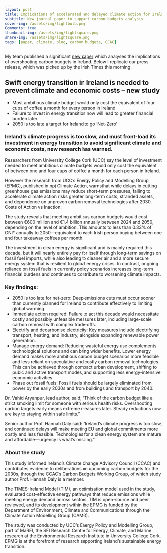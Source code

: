 ```yaml
---
layout: post
title: Implications of accelerated and delayed climate action for Ireland’s energy transition under carbon budgets
subtitle: New journal paper to support carbon budgets analysis
cover-img: /assets/img/lightbulb.png
Comments: true
thumbnail-img: /assets/img/lightsquare.png
share-img: /assets/img/lightsquare.png
tags: [paper, climate, blog, carbon budgets, CCAC]
---
```


My team published a significant [new paper](https://www.nature.com/articles/s44168-024-00181-7) which analyses the implications of overshooting carbon budgets in Ireland. Below I replicate our press release, which was picked up by the Irish Times this morning.

## Swift energy transition in Ireland is needed to prevent climate and economic costs – new study

- Most ambitious climate budget would only cost the equivalent of four cups of coffee a month for every person in Ireland
- Failure to invest in energy transition now will lead to greater financial burden later
- 2050 is too late a target for Ireland to go ‘Net-Zero’

### Ireland’s climate progress is too slow, and must front-load its investment in energy transition to avoid significant climate and economic costs, new research has warned.

Researchers from University College Cork (UCC) say the level of investment needed to meet ambitious climate budgets would only cost the equivalent of between one and four cups of coffee a month for each person in Ireland.

However the research from UCC’s Energy Policy and Modelling Group (EPMG), published in npj Climate Action, warnsthat while delays in cutting greenhouse gas emissions may reduce short-term pressures, failing to accelerate climate action risks greater long-term costs, stranded assets, and dependence on unproven carbon removal technologies after 2030.
Costs of Action vs Inaction:

The study reveals that meeting ambitious carbon budgets would cost between €600 million and €1.4 billion annually between 2024 and 2050, depending on the level of ambition. This amounts to less than 0.33% of GNI* annually to 2050—equivalent to each Irish person buying between one and four takeaway coffees per month.

The investment in clean energy is significant and is mainly required this decade, but it will nearly entirely pay for itself through long-term savings on fossil fuel imports, while also leading to cleaner air and a more secure energy system that is resilient to global energy crises. In contrast, ongoing reliance on fossil fuels in currently policy scenarios increases long-term financial burdens and continues to contribute to worsening climate impacts.

### Key findings:
- 2050 is too late for net-zero: Deep emissions cuts must occur sooner than currently planned for Ireland to contribute effectively to limiting global warming.
- Immediate action required: Failure to act this decade would necessitate costly and possibly unfeasible measures later, including large-scale carbon removal with complex trade-offs.
- Electrify and decarbonise electricity: Key measures include electrifying transport, heating, and industry, alongside expanding renewable power generation.
- Manage energy demand: Reducing wasteful energy use complements technological solutions and can bring wider benefits. Lower energy demand makes more ambitious carbon budget scenarios more feasible and less reliant on speculative and costly carbon removal technologies. This can be achieved through compact urban development, shifting to pubic and active transport modes, and supporting less energy-intensive economic activities.
- Phase out fossil fuels: Fossil fuels should be largely eliminated from power by the early 2030s and from buildings and transport by 2040.

Dr. Vahid Aryanpur, lead author, said; “Think of the carbon budget like a strict smoking limit for someone with serious health risks. Overshooting carbon targets early means extreme measures later. Steady reductions now are key to staying within safe limits.”

Senior author Prof. Hannah Daly said:
“Ireland’s climate progress is too slow, and continued delays will make meeting EU and global commitments more costly and less feasible. Technologies for a clean energy system are mature and affordable—urgency is what’s missing.”

### About the study
This study informed Ireland’s Climate Change Advisory Council (CCAC) and contributes evidence to deliberations on upcoming carbon budgets for the 2030s, through the CCAC’s Carbon Budgets Working Group, of which study author Prof. Hannah Daly is a member.

The TIMES-Ireland Model (TIM), an optimisation model used in the study, evaluated cost-effective energy pathways that reduce emissions while meeting energy demand across sectors. TIM is open-source and peer reviewed, and its development within the EPMG is funded by the Department of Environment, Climate and Communications through the Climate Action Modelling Group (CAMG).

The study was conducted by UCC’s Energy Policy and Modelling Group, part of MaREI, the SFI Research Centre for Energy, Climate, and Marine research at the Environmental Research Institute in University College Cork. EPMG is at the forefront of research supporting Ireland’s sustainable energy transition.
